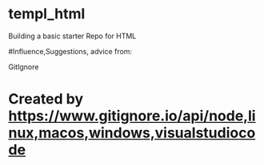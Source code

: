 # templ_html
Building a basic starter Repo for HTML




#Influence,Suggestions, advice from:

GitIgnore
# Created by <https://www.gitignore.io/api/node,linux,macos,windows,visualstudiocode>


